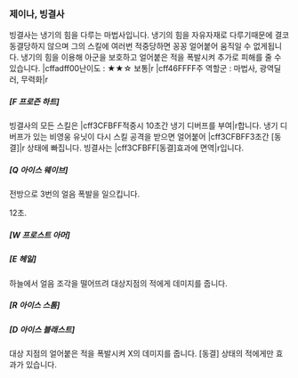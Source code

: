 ### 제이나, 빙결사

빙결사는 냉기의 힘을 다루는 마법사입니다. 냉기의 힘을 자유자재로 다루기때문에 결코 동결당하지 않으며 그의 스킬에 여러번 적중당하면 꽁꽁 얼어붙어 움직일 수 없게됩니다. 냉기의 힘을 이용해 아군을 보호하고 얼어붙은 적을 폭발시켜 추가로 피해를 줄 수 있습니다. 
|cffadff00난이도 : ★★☆ 보통|r
|cff46FFFF주 역할군 : 마법사, 광역딜러, 무력화|r



##### [F 프로즌 하트]

빙결사의 모든 스킬은 |cff3CFBFF적중시 10초간 냉기 디버프를 부여|r합니다. 냉기 디버프가 있는 비영웅 유닛이 다시 스킬 공격을 받으면 얼어붙어 |cff3CFBFF3초간 [동결]|r 상태에 빠집니다. 빙결사는 |cff3CFBFF[동결]효과에 면역|r입니다.



##### [Q 아이스 웨이브]	

전방으로 3번의 얼음 폭발을 일으킵니다. 



12초.

##### [W 프로스트 아머]







##### [E 헤일]

하늘에서 얼음 조각을 떨어뜨려 대상지점의 적에게 데미지를 줍니다.

##### [R 아이스 스톰]



##### [D 아이스 블래스트]

대상 지점의 얼어붙은 적을 폭발시켜 X의 데미지를 줍니다. [동결] 상태의 적에게만 효과가 있습니다.